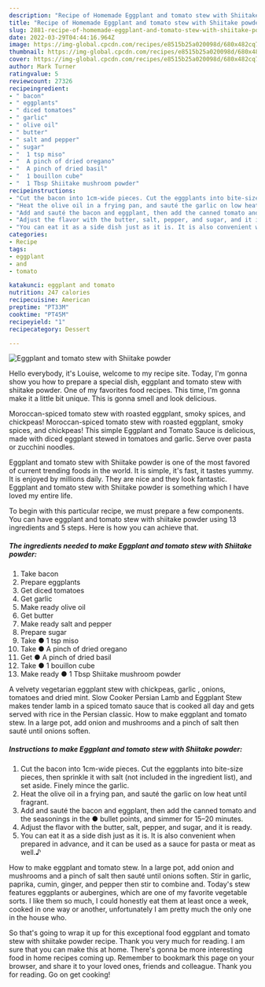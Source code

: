 ```yaml
---
description: "Recipe of Homemade Eggplant and tomato stew with Shiitake powder"
title: "Recipe of Homemade Eggplant and tomato stew with Shiitake powder"
slug: 2881-recipe-of-homemade-eggplant-and-tomato-stew-with-shiitake-powder
date: 2022-03-29T04:44:16.964Z
image: https://img-global.cpcdn.com/recipes/e8515b25a020098d/680x482cq70/eggplant-and-tomato-stew-with-shiitake-powder-recipe-main-photo.jpg
thumbnail: https://img-global.cpcdn.com/recipes/e8515b25a020098d/680x482cq70/eggplant-and-tomato-stew-with-shiitake-powder-recipe-main-photo.jpg
cover: https://img-global.cpcdn.com/recipes/e8515b25a020098d/680x482cq70/eggplant-and-tomato-stew-with-shiitake-powder-recipe-main-photo.jpg
author: Mark Turner
ratingvalue: 5
reviewcount: 27326
recipeingredient:
- " bacon"
- " eggplants"
- " diced tomatoes"
- " garlic"
- " olive oil"
- " butter"
- " salt and pepper"
- " sugar"
- "  1 tsp miso"
- "  A pinch of dried oregano"
- "  A pinch of dried basil"
- "  1 bouillon cube"
- "  1 Tbsp Shiitake mushroom powder"
recipeinstructions:
- "Cut the bacon into 1cm-wide pieces. Cut the eggplants into bite-size pieces, then sprinkle it with salt (not included in the ingredient list), and set aside. Finely mince the garlic."
- "Heat the olive oil in a frying pan, and sauté the garlic on low heat until fragrant."
- "Add and sauté the bacon and eggplant, then add the canned tomato and the seasonings in the ● bullet points, and simmer for 15–20 minutes."
- "Adjust the flavor with the butter, salt, pepper, and sugar, and it is ready."
- "You can eat it as a side dish just as it is. It is also convenient when prepared in advance, and it can be used as a sauce for pasta or meat as well.♪"
categories:
- Recipe
tags:
- eggplant
- and
- tomato

katakunci: eggplant and tomato 
nutrition: 247 calories
recipecuisine: American
preptime: "PT33M"
cooktime: "PT45M"
recipeyield: "1"
recipecategory: Dessert

---
```



![Eggplant and tomato stew with Shiitake powder](https://img-global.cpcdn.com/recipes/e8515b25a020098d/680x482cq70/eggplant-and-tomato-stew-with-shiitake-powder-recipe-main-photo.jpg)

Hello everybody, it's Louise, welcome to my recipe site. Today, I'm gonna show you how to prepare a special dish, eggplant and tomato stew with shiitake powder. One of my favorites food recipes. This time, I'm gonna make it a little bit unique. This is gonna smell and look delicious.

Moroccan-spiced tomato stew with roasted eggplant, smoky spices, and chickpeas! Moroccan-spiced tomato stew with roasted eggplant, smoky spices, and chickpeas! This simple Eggplant and Tomato Sauce is delicious, made with diced eggplant stewed in tomatoes and garlic. Serve over pasta or zucchini noodles.

Eggplant and tomato stew with Shiitake powder is one of the most favored of current trending foods in the world. It is simple, it's fast, it tastes yummy. It is enjoyed by millions daily. They are nice and they look fantastic. Eggplant and tomato stew with Shiitake powder is something which I have loved my entire life.


To begin with this particular recipe, we must prepare a few components. You can have eggplant and tomato stew with shiitake powder using 13 ingredients and 5 steps. Here is how you can achieve that.

<!--inarticleads1-->

##### The ingredients needed to make Eggplant and tomato stew with Shiitake powder:

1. Take  bacon
1. Prepare  eggplants
1. Get  diced tomatoes
1. Get  garlic
1. Make ready  olive oil
1. Get  butter
1. Make ready  salt and pepper
1. Prepare  sugar
1. Take  ● 1 tsp miso
1. Take  ● A pinch of dried oregano
1. Get  ● A pinch of dried basil
1. Take  ● 1 bouillon cube
1. Make ready  ● 1 Tbsp Shiitake mushroom powder


A velvety vegetarian eggplant stew with chickpeas, garlic , onions, tomatoes and dried mint. Slow Cooker Persian Lamb and Eggplant Stew makes tender lamb in a spiced tomato sauce that is cooked all day and gets served with rice in the Persian classic. How to make eggplant and tomato stew. In a large pot, add onion and mushrooms and a pinch of salt then sauté until onions soften. 

<!--inarticleads2-->

##### Instructions to make Eggplant and tomato stew with Shiitake powder:

1. Cut the bacon into 1cm-wide pieces. Cut the eggplants into bite-size pieces, then sprinkle it with salt (not included in the ingredient list), and set aside. Finely mince the garlic.
1. Heat the olive oil in a frying pan, and sauté the garlic on low heat until fragrant.
1. Add and sauté the bacon and eggplant, then add the canned tomato and the seasonings in the ● bullet points, and simmer for 15–20 minutes.
1. Adjust the flavor with the butter, salt, pepper, and sugar, and it is ready.
1. You can eat it as a side dish just as it is. It is also convenient when prepared in advance, and it can be used as a sauce for pasta or meat as well.♪


How to make eggplant and tomato stew. In a large pot, add onion and mushrooms and a pinch of salt then sauté until onions soften. Stir in garlic, paprika, cumin, ginger, and pepper then stir to combine and. Today&#39;s stew features eggplants or aubergines, which are one of my favorite vegetable sorts. I like them so much, I could honestly eat them at least once a week, cooked in one way or another, unfortunately I am pretty much the only one in the house who. 

So that's going to wrap it up for this exceptional food eggplant and tomato stew with shiitake powder recipe. Thank you very much for reading. I am sure that you can make this at home. There's gonna be more interesting food in home recipes coming up. Remember to bookmark this page on your browser, and share it to your loved ones, friends and colleague. Thank you for reading. Go on get cooking!
